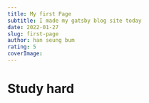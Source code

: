 ```yaml
---
title: My first Page
subtitle: I made my gatsby blog site today
date: 2022-01-27
slug: first-page
author: han seung bum
rating: 5
coverImage: 
---
```


# Study hard
